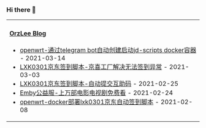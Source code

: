 ### Hi there 👋

<table width="800px">
<tr>
<td valign="top" width="50%">

#### <a href="https://orzlee.com/" target="_blank">OrzLee Blog</a>

<!-- blog starts -->
* <a href='https://www.orzlee.com/toss/2021/03/13/openwrt-automatically-create-and-start-jdscripts-docker-container-through-telegram-bot.html' target='_blank'>openwrt-通过telegram bot自动创建启动jd-scripts docker容器</a> - 2021-03-14
* <a href='https://www.orzlee.com/web-development/2021/03/03/lxk0301-jingdong-signin-scriptjingxi-factory-solves-the-problem-of-unable-to-signin.html' target='_blank'>LXK0301京东签到脚本-京喜工厂解决无法签到异常</a> - 2021-03-03
* <a href='https://www.orzlee.com/toss/2021/02/24/lxk0301-jingdong-signin-scriptautomatic-submission-of-mutual-aid-codes.html' target='_blank'>LXK0301京东签到脚本-自动提交互助码</a> - 2021-02-25
* <a href='https://www.orzlee.com/toss/2021/02/24/emby-charity-servicetens-of-thousands-of-movies-and-tv-series-to-watch-for-free.html' target='_blank'>Emby公益服-上万部电影电视剧免费看</a> - 2021-02-24
* <a href='https://www.orzlee.com/toss/2021/02/08/openwrt-docker-deploys-lxk0301-jingdong-automatic-signin-script.html' target='_blank'>openwrt-docker部署lxk0301京东自动签到脚本</a> - 2021-02-08
<!-- blog ends -->

</td>
</tr>
</table>
